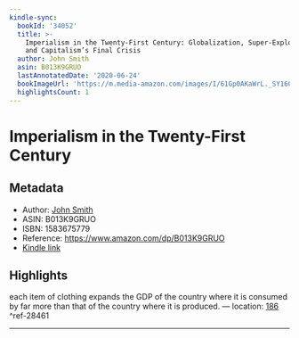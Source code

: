 ```yaml
---
kindle-sync:
  bookId: '34052'
  title: >-
    Imperialism in the Twenty-First Century: Globalization, Super-Exploitation,
    and Capitalism’s Final Crisis
  author: John Smith
  asin: B013K9GRUO
  lastAnnotatedDate: '2020-06-24'
  bookImageUrl: 'https://m.media-amazon.com/images/I/61Gp0AKaWrL._SY160.jpg'
  highlightsCount: 1
---
```

# Imperialism in the Twenty-First Century
## Metadata
* Author: [John Smith](https://www.amazon.com/John-Smith/e/B01D5HVH2Y/ref=dp_byline_cont_ebooks_1)
* ASIN: B013K9GRUO
* ISBN: 1583675779
* Reference: https://www.amazon.com/dp/B013K9GRUO
* [Kindle link](kindle://book?action=open&asin=B013K9GRUO)

## Highlights
each item of clothing expands the GDP of the country where it is consumed by far more than that of the country where it is produced. — location: [186](kindle://book?action=open&asin=B013K9GRUO&location=186) ^ref-28461

---
